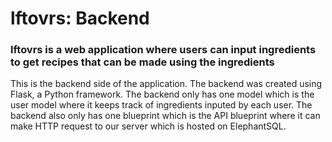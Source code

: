 # lftovrs: Backend

### lftovrs is a web application where users can input ingredients to get recipes that can be made using the ingredients

This is the backend side of the application. The backend was created using Flask, a Python framework. 
The backend only has one model which is the user model where it keeps track of ingredients inputed by each user.
The backend also only has one blueprint which is the API blueprint where it can make HTTP request to our server which is hosted on ElephantSQL.
